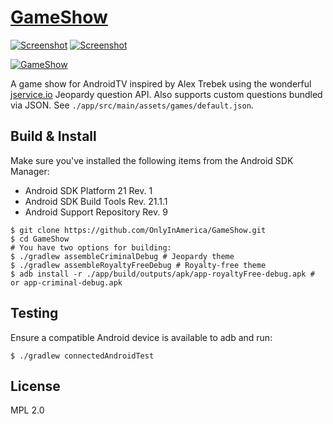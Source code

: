 # [GameShow](https://github.com/OnlyInAmerica/Gameshow)

[![Screenshot](http://i.imgur.com/rU8QmaK.png)](http://i.imgur.com/rU8QmaK.png)
[![Screenshot](http://i.imgur.com/e4aJZZh.jpg)](http://i.imgur.com/e4aJZZh.jpg)

[![GameShow](http://img3.wikia.nocookie.net/__cb20131203174704/logopedia/images/d/dc/Get_it_on_Google_Play_badge.svg)](https://play.google.com/store/apps/details?id=pro.dbro.gameshow)

A game show for AndroidTV inspired by Alex Trebek using the wonderful [jservice.io](http://jservice.io/) Jeopardy question API.
Also supports custom questions bundled via JSON. See `./app/src/main/assets/games/default.json`.

## Build & Install

Make sure you've installed the following items from the Android SDK Manager:

+ Android SDK Platform 21 Rev. 1
+ Android SDK Build Tools Rev. 21.1.1
+ Android Support Repository Rev. 9

```
$ git clone https://github.com/OnlyInAmerica/GameShow.git
$ cd GameShow
# You have two options for building:
$ ./gradlew assembleCriminalDebug # Jeopardy theme
$ ./gradlew assembleRoyaltyFreeDebug # Royalty-free theme
$ adb install -r ./app/build/outputs/apk/app-royaltyFree-debug.apk # or app-criminal-debug.apk
```

## Testing

Ensure a compatible Android device is available to adb and run:

```
$ ./gradlew connectedAndroidTest
```

## License

MPL 2.0
